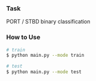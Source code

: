 ### Task
PORT / STBD binary classification

### How to Use
```sh
# train 
$ python main.py --mode train

# test 
$ python main.py --mode test
```